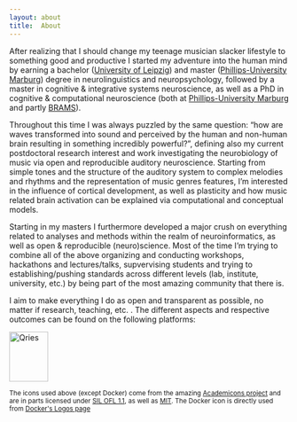 ```yaml
---
layout: about
title:  About
---
```



After realizing that I should change my teenage musician slacker lifestyle to something good and productive I started my adventure into the human mind by earning a bachelor ([University of Leipzig](https://www.uni-leipzig.de/en/)) and master ([Phillips-University Marburg](https://www.uni-marburg.de/en)) degree in neurolinguistics and neuropsychology, followed by a master in cognitive & integrative systems neuroscience, as well as a PhD in cognitive & computational neuroscience (both at [Phillips-University Marburg](https://www.uni-marburg.de/en) and partly [BRAMS](https://www.brams.org/en/)).

Throughout this time I was always puzzled by the same question: “how are waves transformed into sound and perceived by the human and non-human brain resulting in something incredibly powerful?”, defining also my current postdoctoral research interest and work investigating the neurobiology of music via open and reproducible auditory neuroscience. Starting from simple tones and the structure of the auditory system to complex melodies and rhythms and the representation of music genres features, I’m interested in the influence of cortical development, as well as plasticity and how music related brain activation can be explained via computational and conceptual models.

Starting in my masters I furthermore developed a major crush on everything related to analyses and methods within the realm of neuroinformatics, as well as open & reproducible (neuro)science. Most of the time I’m trying to combine all of the above organizing and conducting workshops, hackathons and lectures/talks, supvervising students and trying to establishing/pushing standards across different levels (lab, institute, university, etc.) by being part of the most amazing community that there is.

I aim to make everything I do as open and transparent as possible, no matter if research, teaching, etc. . The different aspects and respective outcomes can be found on the following platforms:

<link rel="stylesheet" href="https://cdn.jsdelivr.net/gh/jpswalsh/academicons/css/academicons.min.css">
<a itemprop="sameAs" href="https://scholar.google.de/citations?user=4NPhFFgAAAAJ&amp;hl=en" target="_blank" rel="noopener">
<i class="ai ai-google-scholar big-icon ai-3x"></i>
</a>
<a itemprop="sameAs" href="https://www.biorxiv.org/search/author1%3APeer%2BHerholz%20jcode%3Abiorxiv%20numresults%3A10%20sort%3Arelevance-rank%20format_result%3Astandard" target="_blank" rel="noopener">
<i class="ai ai-biorxiv big-icon ai-3x"></i>
</a>
<a itemprop="sameAs" href="https://psyarxiv.com/discover?q=author%3Apeer%20herholz" target="_blank" rel="noopener">
<i class="ai ai-psyarxiv big-icon ai-3x"></i>
</a>
<a itemprop="sameAs" href="https://publons.com/researcher/3795528/peer-herholz/" target="_blank" rel="noopener">
<i class="ai ai-publons big-icon ai-3x"></i>
</a>
<a itemprop="sameAs" href="https://orcid.org/0000-0002-9840-6257" target="_blank" rel="noopener">
<i class="ai ai-orcid big-icon ai-3x"></i>
</a>
<a itemprop="sameAs" href="https://figshare.com/authors/Peer_Herholz/4514716" target="_blank" rel="noopener">
<i class="ai ai-figshare big-icon ai-3x"></i>
</a>
<a itemprop="sameAs" href="https://osf.io/69jnf/" target="_blank" rel="noopener">
<i class="ai ai-osf big-icon ai-3x"></i>
</a>
<a itemprop="sameAs" href="https://zenodo.org/search?page=1&size=20&q=author:peer%20herholz&keywords=BIDS&keywords=Data%20Organization&keywords=Electrophysiology&keywords=neuroimaging&keywords=Functional%20MRI" target="_blank" rel="noopener">
<i class="ai ai-zenodo big-icon ai-3x"></i>
</a>
<a itemprop="sameAs" href="https://www.zotero.org/peerherholz" target="_blank" rel="noopener">
<i class="ai ai-zotero big-icon ai-3x"></i>
</a> <a itemprop="sameAs" href="https://hub.docker.com/u/peerherholz" target="_blank" rel="noopener">
<img alt="Qries" src="https://www.docker.com/sites/default/files/d8/2019-07/vertical-logo-monochromatic.png" width="70" height="90">
</a>


<sub>The icons used above (except Docker) come from the amazing [Academicons project]() and are in parts licensed under [SIL OFL 1.1](https://scripts.sil.org/cms/scripts/page.php?site_id=nrsi&id=OFL), as well as [MIT](https://opensource.org/licenses/mit-license.html). The Docker icon is directly used from [Docker's Logos page](https://www.docker.com/company/newsroom/media-resources)<sub>
     